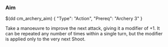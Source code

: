 ### Aim

$(dd cm_archery_aim)
{ "Type": "Action",
	"Prereq": "Archery 3"
}

Take a manoeuvre to improve the next attack, giving it a modifier of +1.
It can be repeated any number of times within a single turn, but the
modifier is applied only to the very next Shoot.

